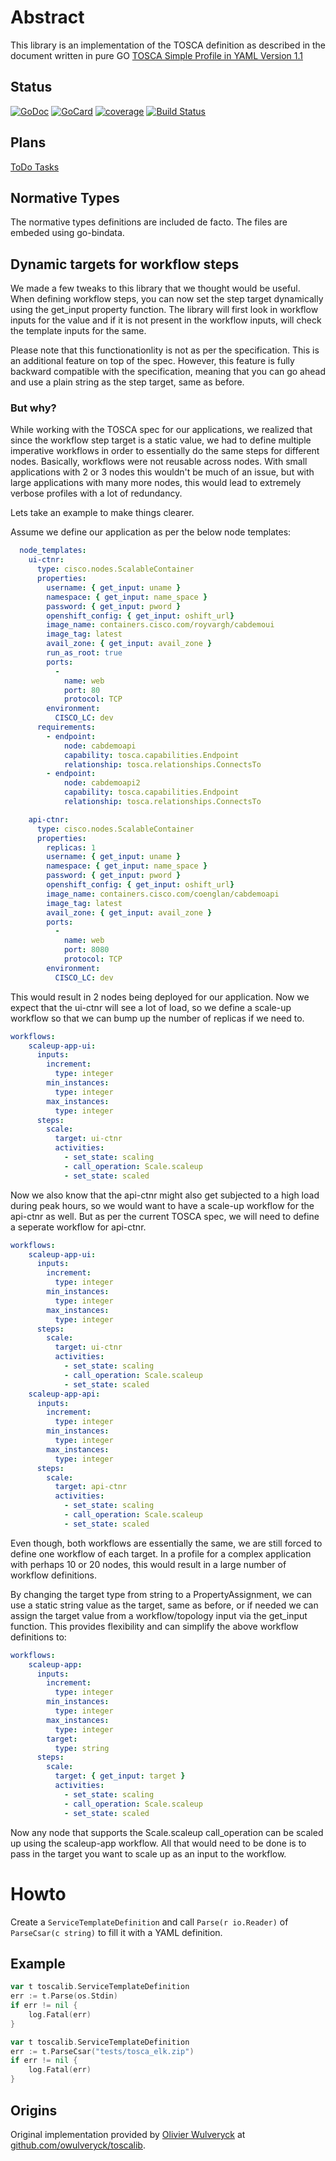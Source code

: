 # Abstract

This library is an implementation of the TOSCA definition as described in the document written in pure GO
[TOSCA Simple Profile in YAML Version 1.1](http://docs.oasis-open.org/tosca/TOSCA-Simple-Profile-YAML/v1.1/TOSCA-Simple-Profile-YAML-v1.1.html)

## Status

[![GoDoc][1]][2]
[![GoCard][3]][4]
[![coverage][5]][6]
[![Build Status][7]][8]

[1]: https://godoc.org/github.com/CiscoCloud/toscalib?status.svg
[2]: https://godoc.org/github.com/CiscoCloud/toscalib
[3]: https://goreportcard.com/badge/CiscoCloud/toscalib
[4]: https://goreportcard.com/report/github.com/CiscoCloud/toscalib
[5]: http://gocover.io/_badge/github.com/CiscoCloud/toscalib
[6]: http://gocover.io/github.com/CiscoCloud/toscalib
[7]: https://travis-ci.org/CiscoCloud/toscalib.svg?branch=master
[8]: https://travis-ci.org/CiscoCloud/toscalib

## Plans

[ToDo Tasks](TODO.md)

## Normative Types
The normative types definitions are included de facto. The files are embeded using go-bindata.

## Dynamic targets for workflow steps
We made a few tweaks to this library that we thought would be useful. When defining workflow steps, you can now set the step target dynamically using the get_input property function. The library will first look in  workflow inputs for the value and if it is not present in the workflow inputs, will check the template inputs for the same.

Please note that this functionationlity is not as per the specification. This is an additional feature on top of the spec. However, this feature is fully backward compatible with the specification, meaning that you can go ahead and use a plain string as the step target, same as before. 

### But why?
While working with the TOSCA spec for our applications, we realized that since the workflow step target is a static value, we had to define multiple imperative workflows in order to essentially do the same steps for different nodes. Basically, workflows were not reusable across nodes. With small applications with 2 or 3 nodes this wouldn't be much of an issue, but with large applications with many more nodes, this would lead to extremely verbose profiles with a lot of redundancy.

Lets take an example to make things clearer. 

Assume we define our application as per the below node templates:
```yaml
  node_templates:
    ui-ctnr:
      type: cisco.nodes.ScalableContainer
      properties:
        username: { get_input: uname }
        namespace: { get_input: name_space }
        password: { get_input: pword }
        openshift_config: { get_input: oshift_url}
        image_name: containers.cisco.com/royvargh/cabdemoui
        image_tag: latest
        avail_zone: { get_input: avail_zone }
        run_as_root: true
        ports:
          -
            name: web
            port: 80
            protocol: TCP
        environment:
          CISCO_LC: dev
      requirements:
        - endpoint:
            node: cabdemoapi
            capability: tosca.capabilities.Endpoint
            relationship: tosca.relationships.ConnectsTo
        - endpoint:
            node: cabdemoapi2
            capability: tosca.capabilities.Endpoint
            relationship: tosca.relationships.ConnectsTo

    api-ctnr:
      type: cisco.nodes.ScalableContainer
      properties:
        replicas: 1
        username: { get_input: uname }
        namespace: { get_input: name_space }
        password: { get_input: pword }
        openshift_config: { get_input: oshift_url}
        image_name: containers.cisco.com/coenglan/cabdemoapi
        image_tag: latest
        avail_zone: { get_input: avail_zone }
        ports:
          -
            name: web
            port: 8080
            protocol: TCP
        environment:
          CISCO_LC: dev
```		  
This would result in 2 nodes being deployed for our application. Now we expect that the ui-ctnr will see a lot of load, so we define a scale-up workflow so that we can bump up the number of replicas if we need to.
```yaml
workflows:
    scaleup-app-ui:
      inputs:
        increment:
          type: integer
        min_instances:
          type: integer
        max_instances:
          type: integer
      steps:
        scale:
          target: ui-ctnr
          activities:
            - set_state: scaling
            - call_operation: Scale.scaleup
            - set_state: scaled
```
Now we also know that the api-ctnr might also get subjected to a high load during peak hours, so we would want to have a scale-up workflow for the api-ctnr as well. But as per the current TOSCA spec, we will need to define a seperate workflow for api-ctnr.
```yaml
workflows:
    scaleup-app-ui:
      inputs:
        increment:
          type: integer
        min_instances:
          type: integer
        max_instances:
          type: integer
      steps:
        scale:
          target: ui-ctnr
          activities:
            - set_state: scaling
            - call_operation: Scale.scaleup
            - set_state: scaled
    scaleup-app-api:
      inputs:
        increment:
          type: integer
        min_instances:
          type: integer
        max_instances:
          type: integer
      steps:
        scale:
          target: api-ctnr
          activities:
            - set_state: scaling
            - call_operation: Scale.scaleup
            - set_state: scaled
```
Even though, both workflows are essentially the same, we are still forced to define one workflow of each target. In a profile for a complex application with perhaps 10 or 20 nodes, this would result in a large number of workflow definitions.

By changing the target type from string to a PropertyAssignment, we can use a static string value as the target, same as before, or if needed we can assign the target value from a workflow/topology input via the get_input function. This provides flexibility and can simplify the above workflow definitions to:
```yaml
workflows:
    scaleup-app:
      inputs:
        increment:
          type: integer
        min_instances:
          type: integer
        max_instances:
          type: integer
        target:
          type: string
      steps:
        scale:
          target: { get_input: target }
          activities:
            - set_state: scaling
            - call_operation: Scale.scaleup
            - set_state: scaled
```
Now any node that supports the Scale.scaleup call_operation can be scaled up using the scaleup-app workflow. All that would need to be done is to pass in the target you want to scale up as an input to the workflow.

# Howto

Create a `ServiceTemplateDefinition` and call `Parse(r io.Reader)` of `ParseCsar(c string)` to fill it with a YAML definition.

## Example

```go
var t toscalib.ServiceTemplateDefinition
err := t.Parse(os.Stdin)
if err != nil {
    log.Fatal(err)
}
```

```go
var t toscalib.ServiceTemplateDefinition
err := t.ParseCsar("tests/tosca_elk.zip")
if err != nil {
    log.Fatal(err)
}
```


## Origins

Original implementation provided by [Olivier Wulveryck](https://github.com/owulveryck) at [github.com/owulveryck/toscalib](https://github.com/owulveryck/toscalib).
